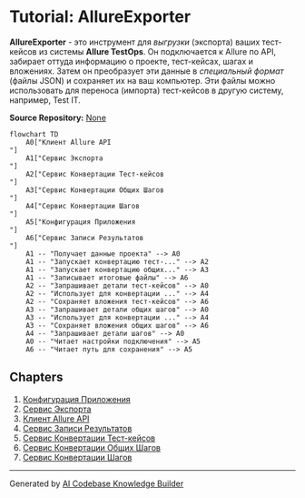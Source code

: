 # Tutorial: AllureExporter

**AllureExporter** - это инструмент для *выгрузки* (экспорта) ваших тест-кейсов из системы **Allure TestOps**.
Он подключается к Allure по API, забирает оттуда информацию о проекте, тест-кейсах, шагах и вложениях.
Затем он преобразует эти данные в *специальный формат* (файлы JSON) и сохраняет их на ваш компьютер.
Эти файлы можно использовать для переноса (импорта) тест-кейсов в другую систему, например, Test IT.


**Source Repository:** [None](None)

```mermaid
flowchart TD
    A0["Клиент Allure API
"]
    A1["Сервис Экспорта
"]
    A2["Сервис Конвертации Тест-кейсов
"]
    A3["Сервис Конвертации Общих Шагов
"]
    A4["Сервис Конвертации Шагов
"]
    A5["Конфигурация Приложения
"]
    A6["Сервис Записи Результатов
"]
    A1 -- "Получает данные проекта" --> A0
    A1 -- "Запускает конвертацию тест-..." --> A2
    A1 -- "Запускает конвертацию общих..." --> A3
    A1 -- "Записывает итоговые файлы" --> A6
    A2 -- "Запрашивает детали тест-кейсов" --> A0
    A2 -- "Использует для конвертации ..." --> A4
    A2 -- "Сохраняет вложения тест-кейсов" --> A6
    A3 -- "Запрашивает детали общих шагов" --> A0
    A3 -- "Использует для конвертации ..." --> A4
    A3 -- "Сохраняет вложения общих шагов" --> A6
    A4 -- "Запрашивает детали шагов" --> A0
    A0 -- "Читает настройки подключения" --> A5
    A6 -- "Читает путь для сохранения" --> A5
```

## Chapters

1. [Конфигурация Приложения
](01_конфигурация_приложения_.md)
2. [Сервис Экспорта
](02_сервис_экспорта_.md)
3. [Клиент Allure API
](03_клиент_allure_api_.md)
4. [Сервис Записи Результатов
](04_сервис_записи_результатов_.md)
5. [Сервис Конвертации Тест-кейсов
](05_сервис_конвертации_тест_кейсов_.md)
6. [Сервис Конвертации Общих Шагов
](06_сервис_конвертации_общих_шагов_.md)
7. [Сервис Конвертации Шагов
](07_сервис_конвертации_шагов_.md)


---

Generated by [AI Codebase Knowledge Builder](https://github.com/The-Pocket/Tutorial-Codebase-Knowledge)